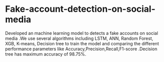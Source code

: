 # Fake-account-detection-on-social-media
Developed an machine learning model to detects a fake accounts on social media .We use several algorithms including LSTM, ANN, Random Forest, XGB, K-means, Decision tree to train the model and comparing the different performance parameters like Accuracy,Precision,Recall,F1-score .Decision tree has maximum accuracy of 98.75%.
